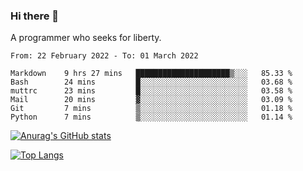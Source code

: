 ### Hi there 👋

<!--
**shejialuo/shejialuo** is a ✨ _special_ ✨ repository because its `README.md` (this file) appears on your GitHub profile.

Here are some ideas to get you started:

- 🔭 I’m currently working on ...
- 🌱 I’m currently learning ...
- 👯 I’m looking to collaborate on ...
- 🤔 I’m looking for help with ...
- 💬 Ask me about ...
- 📫 How to reach me: ...
- 😄 Pronouns: ...
- ⚡ Fun fact: ...
-->

A programmer who seeks for liberty.

<!--START_SECTION:waka-->

```text
From: 22 February 2022 - To: 01 March 2022

Markdown    9 hrs 27 mins   █████████████████████▒░░░   85.33 %
Bash        24 mins         █░░░░░░░░░░░░░░░░░░░░░░░░   03.68 %
muttrc      23 mins         █░░░░░░░░░░░░░░░░░░░░░░░░   03.58 %
Mail        20 mins         ▓░░░░░░░░░░░░░░░░░░░░░░░░   03.09 %
Git         7 mins          ▒░░░░░░░░░░░░░░░░░░░░░░░░   01.18 %
Python      7 mins          ▒░░░░░░░░░░░░░░░░░░░░░░░░   01.14 %
```

<!--END_SECTION:waka-->

[![Anurag's GitHub stats](https://github-readme-stats.vercel.app/api?username=shejialuo&show_icons=true&theme=dracula)](https://github.com/anuraghazra/github-readme-stats)

[![Top Langs](https://github-readme-stats.vercel.app/api/top-langs/?username=shejialuo&layout=compact&hide=javascript,html,css,typescript,tex)](https://github.com/anuraghazra/github-readme-stats)
